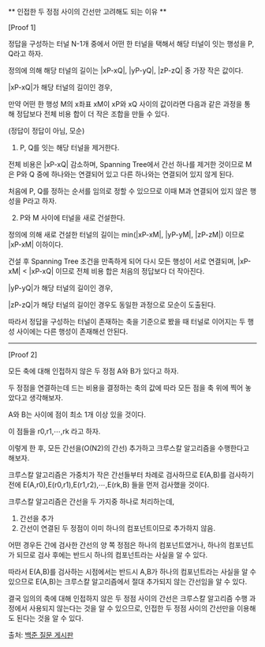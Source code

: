 ** 인접한 두 정점 사이의 간선만 고려해도 되는 이유 **


[Proof 1]

정답을 구성하는 터널 N-1개 중에서 어떤 한 터널을 택해서 해당 터널이 잇는 행성을 P, Q라고 하자.

정의에 의해 해당 터널의 길이는 |xP-xQ|, |yP-yQ|, |zP-zQ| 중 가장 작은 값이다.


|xP-xQ|가 해당 터널의 길이인 경우,

만약 어떤 한 행성 M의 x좌표 xM이 xP와 xQ 사이의 값이라면 다음과 같은 과정을 통해 정답보다 전체 비용 합이 더 작은 조합을 만들 수 있다.

(정답이 정답이 아님, 모순)


1. P, Q를 잇는 해당 터널을 제거한다.

전체 비용은 |xP-xQ| 감소하며, Spanning Tree에서 간선 하나를 제거한 것이므로 M은 P와 Q 중에 하나와는 연결되어 있고 다른 하나와는 연결되어 있지 않게 된다.

처음에 P, Q를 정하는 순서를 임의로 정할 수 있으므로 이때 M과 연결되어 있지 않은 행성을 P라고 하자.

2. P와 M 사이에 터널을 새로 건설한다.

정의에 의해 새로 건설한 터널의 길이는 min(|xP-xM|, |yP-yM|, |zP-zM|) 이므로 |xP-xM| 이하이다.

건설 후 Spanning Tree 조건을 만족하게 되어 다시 모든 행성이 서로 연결되며, |xP-xM| < |xP-xQ| 이므로 전체 비용 합은 처음의 정답보다 더 작아진다.


|yP-yQ|가 해당 터널의 길이인 경우,

|zP-zQ|가 해당 터널의 길이인 경우도 동일한 과정으로 모순이 도출된다.


따라서 정답을 구성하는 터널이 존재하는 축을 기준으로 봤을 때 터널로 이어지는 두 행성 사이에는 다른 행성이 존재해선 안된다.

---------------------------------------------------------------------------------------------------------------------------------------------------

[Proof 2]

모든 축에 대해 인접하지 않은 두 정점 A와 B가 있다고 하자.

두 정점을 연결하는데 드는 비용을 결정하는 축의 값에 따라 모든 점을 축 위에 찍어 놓았다고 생각해보자.

A와 B는 사이에 점이 최소 1개 이상 있을 것이다.

이 점들을 r0,r1,⋯,rk 라고 하자.

이렇게 한 후, 모든 간선을(O(N2)의 간선) 추가하고 크루스칼 알고리즘을 수행한다고 해보자.

크루스칼 알고리즘은 가중치가 작은 간선들부터 차례로 검사하므로 E(A,B)를 검사하기 전에 E(A,r0),E(r0,r1),E(r1,r2),⋯,E(rk,B) 들을 먼저 검사했을 것이다.

크루스칼 알고리즘은 간선을 두 가지중 하나로 처리하는데,
1. 간선을 추가
2. 간선이 연결된 두 정점이 이미 하나의 컴포넌트이므로 추가하지 않음.

어떤 경우든 간에 검사한 간선의 양 쪽 정점은 하나의 컴포넌트였거나, 하나의 컴포넌트가 되므로 검사 후에는 반드시 하나의 컴포넌트라는 사실을 알 수 있다.

따라서 E(A,B)를 검사하는 시점에서는 반드시 A,B가 하나의 컴포넌트라는 사실을 알 수 있으므로 E(A,B)는 크루스칼 알고리즘에서 절대 추가되지 않는 간선임을 알 수 있다.

결국 임의의 축에 대해 인접하지 않은 두 정점 사이의 간선은 크루스칼 알고리즘 수행 과정에서 사용되지 않는다는 것을 알 수 있으므로, 인접한 두 정점 사이의 간선만을 이용해도 된다는 것을 알 수 있다.



출처: [백준 질문 게시판](https://www.acmicpc.net/board/view/10945)
